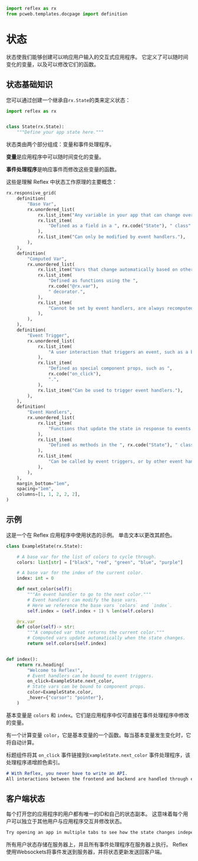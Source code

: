 ```python exec
import reflex as rx
from pcweb.templates.docpage import definition
```

# 状态

状态使我们能够创建可以响应用户输入的交互式应用程序。
它定义了可以随时间变化的变量，以及可以修改它们的函数。

## 状态基础知识

您可以通过创建一个继承自`rx.State`的类来定义状态：

```python
import reflex as rx


class State(rx.State):
    """Define your app state here."""
```

状态类由两个部分组成：变量和事件处理程序。

**变量**是应用程序中可以随时间变化的变量。

**事件处理程序**是响应事件而修改这些变量的函数。

这些是理解 Reflex 中状态工作原理的主要概念：

```python eval
rx.responsive_grid(
    definition(
        "Base Var",
        rx.unordered_list(
            rx.list_item("Any variable in your app that can change over time."),
            rx.list_item(
                "Defined as a field in a ", rx.code("State"), " class"
            ),
            rx.list_item("Can only be modified by event handlers."),
        ),
    ),
    definition(
        "Computed Var",
        rx.unordered_list(
            rx.list_item("Vars that change automatically based on other vars."),
            rx.list_item(
                "Defined as functions using the ",
                rx.code("@rx.var"),
                " decorator.",
            ),
            rx.list_item(
                "Cannot be set by event handlers, are always recomputed when the state changes."
            ),
        ),
    ),
    definition(
        "Event Trigger",
        rx.unordered_list(
            rx.list_item(
                "A user interaction that triggers an event, such as a button click."
            ),
            rx.list_item(
                "Defined as special component props, such as ",
                rx.code("on_click"),
                ".",
            ),
            rx.list_item("Can be used to trigger event handlers."),
        ),
    ),
    definition(
        "Event Handlers",
        rx.unordered_list(
            rx.list_item(
                "Functions that update the state in response to events."
            ),
            rx.list_item(
                "Defined as methods in the ", rx.code("State"), " class."
            ),
            rx.list_item(
                "Can be called by event triggers, or by other event handlers."
            ),
        ),
    ),
    margin_bottom="1em",
    spacing="1em",
    columns=[1, 1, 2, 2, 2],
)
```

## 示例

这是一个在 Reflex 应用程序中使用状态的示例。
单击文本以更改其颜色。

```python demo exec
class ExampleState(rx.State):

    # A base var for the list of colors to cycle through.
    colors: list[str] = ["black", "red", "green", "blue", "purple"]

    # A base var for the index of the current color.
    index: int = 0

    def next_color(self):
        """An event handler to go to the next color."""
        # Event handlers can modify the base vars.
        # Here we reference the base vars `colors` and `index`.
        self.index = (self.index + 1) % len(self.colors)

    @rx.var
    def color(self)-> str:
        """A computed var that returns the current color."""
        # Computed vars update automatically when the state changes.
        return self.colors[self.index]


def index():
    return rx.heading(
        "Welcome to Reflex!",
        # Event handlers can be bound to event triggers.
        on_click=ExampleState.next_color,
        # State vars can be bound to component props.
        color=ExampleState.color,
        _hover={"cursor": "pointer"},
    )
```

基本变量是 `colors` 和 `index`。它们是应用程序中仅可直接在事件处理程序中修改的变量。

有一个计算变量 `color`，它是基本变量的一个函数。每当基本变量发生变化时，它将自动计算。

标题组件将其 `on_click` 事件链接到`ExampleState.next_color` 事件处理程序，该处理程序递增颜色索引。

```md alert success
# With Reflex, you never have to write an API.
All interactions between the frontend and backend are handled through events. 
```

## 客户端状态

每个打开您的应用程序的用户都有唯一的ID和自己的状态副本。
这意味着每个用户可以独立于其他用户与应用程序交互并修改状态。

```md alert
Try opening an app in multiple tabs to see how the state changes independently.
```

所有用户状态存储在服务器上，并且所有事件处理程序在服务器上执行。 Reflex 使用Websockets将事件发送到服务器，并将状态更新发送回客户端。

